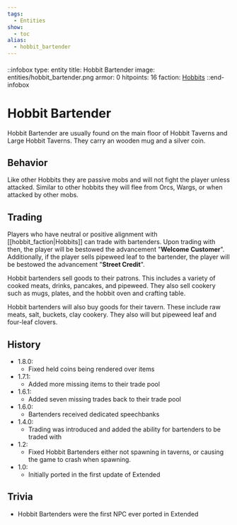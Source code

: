 ```yaml
---
tags:
  - Entities
show:
  - toc
alias:
  - hobbit_bartender
---
```


####

::infobox
type: entity
title: Hobbit Bartender
image: entities/hobbit_bartender.png
armor: 0
hitpoints: 16
faction: [Hobbits](/Extended-Wiki/wiki/Hobbits_(Faction))
::end-infobox

# Hobbit Bartender

Hobbit Bartender are usually found on the main floor of Hobbit Taverns and Large Hobbit Taverns. They carry an wooden mug and a silver coin.

## Behavior

Like other Hobbits they are passive mobs and will not fight the player unless attacked. Similar to other hobbits they will flee from Orcs, Wargs, or when attacked by other mobs. 

## Trading

Players who have neutral or positive alignment with [[hobbit_faction|Hobbits]] can trade with bartenders. Upon trading with then, the player will be bestowed the advancement "**Welcome Customer**". Additionally, if the player sells pipeweed leaf to the bartender, the player will be bestowed the advancement "**Street Credit**".

Hobbit bartenders sell goods to their patrons. This includes a variety of cooked meats, drinks, pancakes, and pipeweed. They also sell cookery such as mugs, plates, and the hobbit oven and crafting table.

Hobbit bartenders will also buy goods for their tavern. These include raw meats, salt, buckets, clay cookery. They also will but pipeweed leaf and four-leaf clovers.

## History
- 1.8.0:
    - Fixed held coins being rendered over items
- 1.7.1:
    - Added more missing items to their trade pool
- 1.6.1:
    - Added seven missing trades back to their trade pool
- 1.6.0:
    - Bartenders received dedicated speechbanks
- 1.4.0: 
    - Trading was introduced and added the ability for bartenders to be traded with
- 1.2:
    - Fixed Hobbit Bartenders either not spawning in taverns, or causing the game to crash when spawning.
- 1.0:
    - Initially ported in the first update of Extended

## Trivia

- Hobbit Bartenders were the first NPC ever ported in Extended
